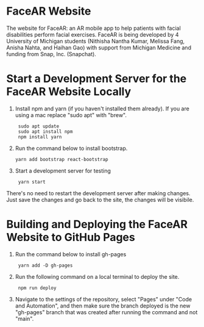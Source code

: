 # FaceAR Website

The website for FaceAR: an AR mobile app to help patients with facial disabilities perform facial exercises. FaceAR is being developed by 4 University of Michigan students (Nithisha Nantha Kumar, Melissa Fang, Anisha Nahta, and Haihan Gao) with support from Michigan Medicine and funding from Snap, Inc. (Snapchat).

# Start a Development Server for the FaceAR Website Locally

1. Install npm and yarn (if you haven't installed them already). If you are using a mac replace "sudo apt" with "brew".

		sudo apt update
		sudo apt install npm
		npm install yarn

2.  Run the command below to install bootstrap.

		yarn add bootstrap react-bootstrap

3. Start a development server for testing

		yarn start

There's no need to restart the development server after making changes. Just save the changes and go back to the site, the changes will be visibile.

# Building and Deploying the FaceAR Website to GitHub Pages

1. Run the command below to install gh-pages

		yarn add -D gh-pages

2. Run the following command on a local terminal to deploy the site.
   
		npm run deploy

4. Navigate to the settings of the repository, select "Pages" under "Code and Automation", and then make sure the branch deployed is the new "gh-pages" branch that was created after running the command and not "main".
